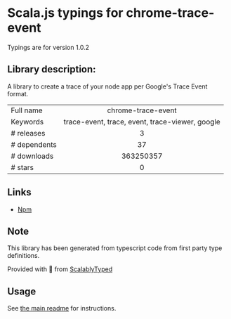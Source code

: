 
# Scala.js typings for chrome-trace-event

Typings are for version 1.0.2

## Library description:
A library to create a trace of your node app per Google's Trace Event format.

|                    |                 |
| ------------------ | :-------------: |
| Full name          | chrome-trace-event |
| Keywords           | trace-event, trace, event, trace-viewer, google |
| # releases         | 3 |
| # dependents       | 37 |
| # downloads        | 363250357 |
| # stars            | 0 |

## Links
- [Npm](https://www.npmjs.com/package/chrome-trace-event)
    


## Note
This library has been generated from typescript code from first party type definitions.

Provided with :purple_heart: from [ScalablyTyped](https://github.com/oyvindberg/ScalablyTyped)

## Usage
See [the main readme](../../readme.md) for instructions.


